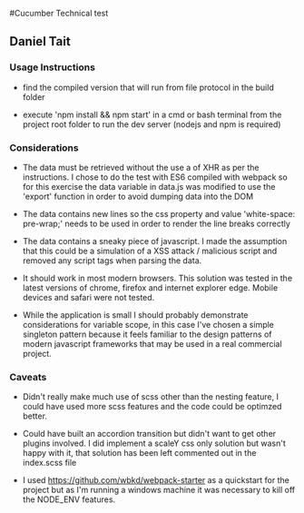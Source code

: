 #Cucumber Technical test
## Daniel Tait

### Usage Instructions

* find the compiled version that will run from file protocol in the build folder

* execute 'npm install && npm start' in a cmd or bash terminal from the project
root folder to run the dev server (nodejs and npm is required)

### Considerations

* The data must be retrieved without the use a of XHR as per the instructions.
I chose to do the test with ES6 compiled with webpack so for this exercise the
data variable in data.js was modified to use the 'export' function in order to
avoid dumping data into the DOM

* The data contains new lines so the css property and value
'white-space: pre-wrap;' needs to be used in order to render the line breaks
correctly

* The data contains a sneaky piece of javascript. I made the assumption that
this could be a simulation of a XSS attack / malicious script and removed any
script tags when parsing the data.

* It should work in most modern browsers. This solution was tested in the latest
versions of chrome, firefox and internet explorer edge. Mobile devices and
safari were not tested.  

* While the application is small I should probably demonstrate considerations 
for variable scope, in this case I've chosen a simple singleton pattern
because it feels familiar to the design patterns of modern javascript frameworks
that may be used in a real commercial project.  

### Caveats

* Didn't really make much use of scss other than the nesting feature, I could
have used more scss features and the code could be optimzed better.

* Could have built an accordion transition but didn't want to get other
plugins involved. I did implement a scaleY css only solution but wasn't happy
with it, that solution has been left commented out in the index.scss file

* I used https://github.com/wbkd/webpack-starter as a quickstart for the project
but as I'm running a windows machine it was necessary to kill off the NODE_ENV
features.
